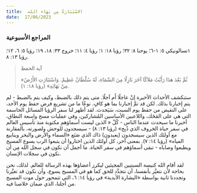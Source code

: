 ```yaml
---
title:  الاسْتَنَارَةُ مِن بَهَاء الله
date:  17/06/2023
---
```


### المراجع الأسبوعية
١تسالونيكي ٥: ١-٦؛ يوحنا ٨: ٣٢؛ رؤيا ١٨: ١؛ رؤيا ٤: ١١؛ خروج ٣٣: ١٨، ١٩؛ رؤيا ٥: ٦، ١٢؛ رؤيا ١٣: ٨.

> <p>آية الحفظ</p>
> «ثُمَّ بَعْدَ هذَا رَأَيْتُ مَلاَكًا آخَرَ نَازِلًا مِنَ السَّمَاءِ، لَهُ سُلْطَانٌ عَظِيمٌ. وَاسْتَنَارَتِ الأَرْضُ مِنْ بَهَائِهِ» (رؤيا ١٨: ١).

ستنكشف الأحداث الأخيرة إنْ عاجلًا أَم آجلًا. متى يتم ذلك بالضبط، وكيف يتم بالضبط - لم يتم إخبارنا بذلك. لكن قد تمَّ إخبارنا بما هو كافٍ. نوعًا ما من تشريع فرض حفظ يوم الأحد، على النقيض من حفظ يوم السبت، سَيَحدث. لقد أظهر لنا سفر الرؤيا المسائل الحاسمة التي هي على المَحَك، واللاعبين الأساسين المُشاركين، وفي عمليات مسح واسعة النطاق، أخبرنا ما سيحدث عندما الناس - كُلّ « الذين ليست أسماؤهم مكتوبة منذ تأسيس العالم في سفر حياة الخروف الذي ذُبِح» (رؤيا ١٣: ٨) - سيسجدون للوحش ولصورته، بالمقارنة مع أولئك الذين سيسجدون (يعبدون) ذاك الذي صَنَع «السماء والأرض والبحر وينابيع المياه» (رؤيا ١٤: ٧). بمعنى آخر، كل أولئك الذين اختاروا أن يتبعوا الرب يسوع المسيح ويطيعوا وصاياه - تبقى أسماؤهم في سفر الحياة. ما أجمل أن نكون في سجل الله مِن أن نكون في سجلات الإنسان.

لقد أقام الله كنيسة السبتيين المجيئين ليكرز أعضاؤها بهذه الرسالة للعالم. لذلك، نحن بحاجة لأن نتغيَّر بأنفسنا، أن نتجدَّد للحق كما هو في المسيح يسوع، وأن نكون قد تغيَّرنا وتجددنا ثانية بواسطة «البشارة الأبدية» في رؤيا ١٤: ٦، التي تتمحور حول موت المسيح من أجلنا، الذي ضمان خلاصنا فيه.